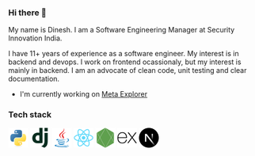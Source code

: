 ### Hi there 👋

My name is Dinesh. I am a Software Engineering Manager at Security Innovation India.

I have 11+ years of experience as a software engineer. My interest is in backend and devops. I work on frontend ocassionaly, but my interest is mainly in backend.
I am an advocate of clean code, unit testing and clear documentation.

- I'm currently working on [Meta Explorer](https://metaexplorer.co)


### Tech stack

<img src="https://raw.githubusercontent.com/devicons/devicon/master/icons/python/python-original.svg" alt="python" width=40 height=40/> <img src="https://raw.githubusercontent.com/devicons/devicon/master/icons/django/django-plain.svg" alt="django" width=40 height=40/> <img src="https://raw.githubusercontent.com/devicons/devicon/master/icons/java/java-original.svg" alt="java" width=40 height=40/> <img src="https://raw.githubusercontent.com/devicons/devicon/master/icons/react/react-original.svg" alt="reactjs" width=40 height=40/>
<img src="https://raw.githubusercontent.com/devicons/devicon/master/icons/nodejs/nodejs-plain.svg" alt="nodejs" width=40 height=40/>
<img src="https://raw.githubusercontent.com/devicons/devicon/master/icons/express/express-original.svg" alt="expressjs" width=40 height=40/> 
<img src="https://raw.githubusercontent.com/devicons/devicon/master/icons/nextjs/nextjs-original.svg" alt="nextjs" width=40 height=40/> 

<!--
**Dineshs91/Dineshs91** is a ✨ _special_ ✨ repository because its `README.md` (this file) appears on your GitHub profile.

Here are some ideas to get you started:

- 🔭 I’m currently working on ...
- 🌱 I’m currently learning ...
- 👯 I’m looking to collaborate on ...
- 🤔 I’m looking for help with ...
- 💬 Ask me about ...
- 📫 How to reach me: ...
- 😄 Pronouns: ...
- ⚡ Fun fact: ...
-->
